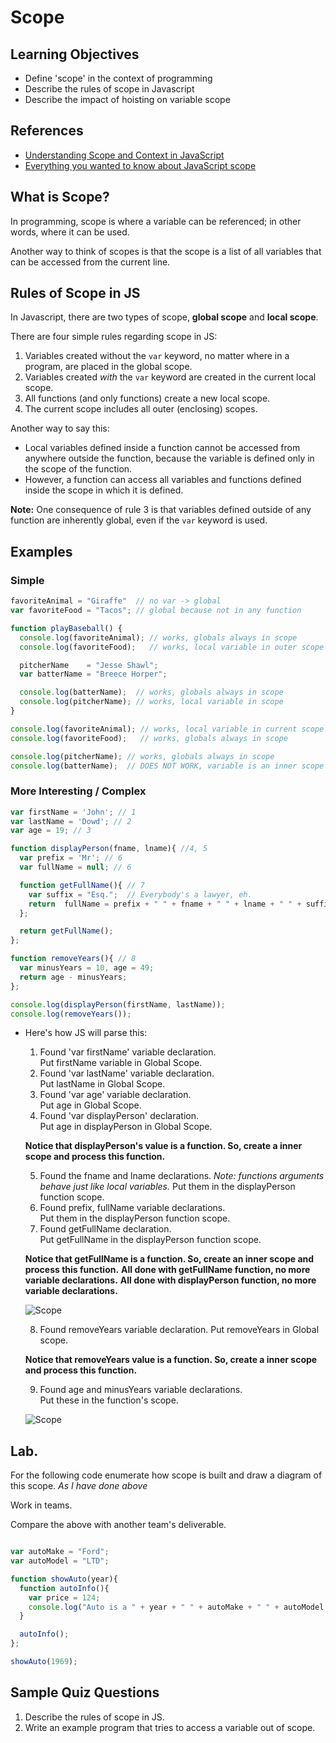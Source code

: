 # Scope

## Learning Objectives

- Define 'scope' in the context of programming
- Describe the rules of scope in Javascript
- Describe the impact of hoisting on variable scope

## References

* [Understanding Scope and Context in JavaScript](http://ryanmorr.com/understanding-scope-and-context-in-javascript/)
* [Everything you wanted to know about JavaScript scope](http://toddmotto.com/everything-you-wanted-to-know-about-javascript-scope/)

## What is Scope?

In programming, scope is where a variable can be referenced; in other words,
where it can be used.

Another way to think of scopes is that the scope is a list of all variables
that can be accessed from the current line.


## Rules of Scope in JS

In Javascript, there are two types of scope, **global scope** and **local scope**.

There are four simple rules regarding scope in JS:

1. Variables created without the `var` keyword, no matter where in a program,
are placed in the global scope.
2. Variables created *with* the `var` keyword are created in the current local scope.
3. All functions (and only functions) create a new local scope.
4. The current scope includes all outer (enclosing) scopes.

Another way to say this:

* Local variables defined inside a function cannot be accessed from anywhere
outside the function, because the variable is defined only in the scope of the
function.
* However, a function can access all variables and functions defined inside the
scope in which it is defined.

**Note:** One consequence of rule 3 is that variables defined outside of any function are inherently global, even if the `var` keyword is used.

## Examples

### Simple

```js
favoriteAnimal = "Giraffe"  // no var -> global
var favoriteFood = "Tacos"; // global because not in any function

function playBaseball() {
  console.log(favoriteAnimal); // works, globals always in scope
  console.log(favoriteFood);   // works, local variable in outer scope

  pitcherName    = "Jesse Shawl";
  var batterName = "Breece Horper";

  console.log(batterName);  // works, globals always in scope
  console.log(pitcherName); // works, local variable in scope
}

console.log(favoriteAnimal); // works, local variable in current scope
console.log(favoriteFood);   // works, globals always in scope

console.log(pitcherName); // works, globals always in scope
console.log(batterName);  // DOES NOT WORK, variable is an inner scope
```

### More Interesting / Complex

```javascript
var firstName = 'John'; // 1
var lastName = 'Dowd'; // 2
var age = 19; // 3

function displayPerson(fname, lname){ //4, 5
  var prefix = 'Mr'; // 6
  var fullName = null; // 6

  function getFullName(){ // 7
    var suffix = "Esq.";  // Everybody's a lawyer, eh.
    return  fullName = prefix + " " + fname + " " + lname + " " + suffix;
  };

  return getFullName();
};

function removeYears(){ // 8
  var minusYears = 10, age = 49;
  return age - minusYears;
};

console.log(displayPerson(firstName, lastName));
console.log(removeYears());

```


* Here's how JS will parse this:

    1) Found 'var firstName' variable declaration.  
    Put firstName variable in Global Scope.  
    2) Found 'var lastName' variable declaration.  
    Put lastName in Global Scope.  
    3) Found 'var age' variable declaration.  
    Put age in Global Scope.  
    4) Found 'var displayPerson' declaration.  
    Put age in displayPerson in Global Scope.

    **Notice that displayPerson's value is a function. So, create a inner scope and process this function.**

    5) Found the fname and lname declarations.
    *Note: functions arguments behave just like local variables.*
    Put them in the displayPerson function scope.  
    6) Found prefix, fullName variable declarations.  
    Put them in the displayPerson function scope.  
    7) Found getFullName declaration.  
    Put getFullName in the displayPerson function scope.

    **Notice that getFullName is a function. So, create an inner scope and  process this function.**
    **All done with getFullName function, no more variable declarations.**
    **All done with displayPerson function, no more variable declarations.**

    ![Scope](assets/JS_Scope1.png)

    8) Found removeYears variable declaration.
    Put removeYears in Global scope.  

    **Notice that removeYears value is a function. So, create a inner scope and process this function.**

    9) Found age and minusYears variable declarations.  
    Put these in the function's scope.

    ![Scope](assets/JS_Scope2.png)

## Lab.
For the following code enumerate how scope is built and draw a diagram of this scope. *As I have done above*

Work in teams.

Compare the above with another team's deliverable.

```javascript

var autoMake = "Ford";
var autoModel = "LTD";

function showAuto(year){
  function autoInfo(){
    var price = 124;
    console.log("Auto is a " + year + " " + autoMake + " " + autoModel + ", it's price is " + price + "$");
  }

  autoInfo();
};

showAuto(1969);
```


## Sample Quiz Questions

1. Describe the rules of scope in JS.
2. Write an example program that tries to access a variable out of scope.
